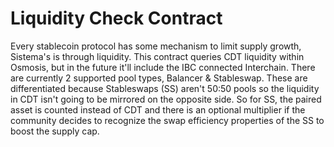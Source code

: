 # Liquidity Check Contract

Every stablecoin protocol has some mechanism to limit supply growth, Sistema's is through liquidity. This contract queries CDT liquidity within Osmosis, but in the future it'll include the IBC connected Interchain. There are currently 2 supported pool types, Balancer & Stableswap. These are differentiated because Stableswaps (SS) aren't 50:50 pools so the liquidity in CDT isn't going to be mirrored on the opposite side. So for SS, the paired asset is counted instead of CDT and there is an optional multiplier if the community decides to recognize the swap efficiency properties of the SS to boost the supply cap. 
